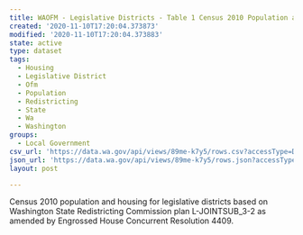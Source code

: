 ```yaml
---
title: WAOFM - Legislative Districts - Table 1 Census 2010 Population and Housing
created: '2020-11-10T17:20:04.373873'
modified: '2020-11-10T17:20:04.373883'
state: active
type: dataset
tags:
  - Housing
  - Legislative District
  - Ofm
  - Population
  - Redistricting
  - State
  - Wa
  - Washington
groups:
  - Local Government
csv_url: 'https://data.wa.gov/api/views/89me-k7y5/rows.csv?accessType=DOWNLOAD'
json_url: 'https://data.wa.gov/api/views/89me-k7y5/rows.json?accessType=DOWNLOAD'
layout: post

---
```

Census 2010 population and housing for legislative districts based on Washington State Redistricting Commission plan L-JOINTSUB_3-2 as amended by Engrossed House Concurrent Resolution 4409.
